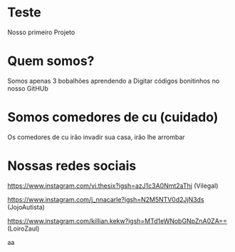 # Teste
Nosso primeiro Projeto


# Quem somos?
Somos apenas 3 bobalhões aprendendo a Digitar códigos bonitinhos no nosso GitHUb

# Somos comedores de cu (cuidado)

Os comedores de cu irão invadir sua casa, irão lhe arrombar

# Nossas redes sociais

https://www.instagram.com/vi.thesix?igsh=azJ1c3A0Nmt2aThj (Vilegal)

https://www.instagram.com/j_nnacarle?igsh=N2M5NTV0d2JjN3ds (JojoAutista)

https://www.instagram.com/killian.kekw?igsh=MTd1eWNobGNpZnA0ZA== (LoiroZaul)

aa
